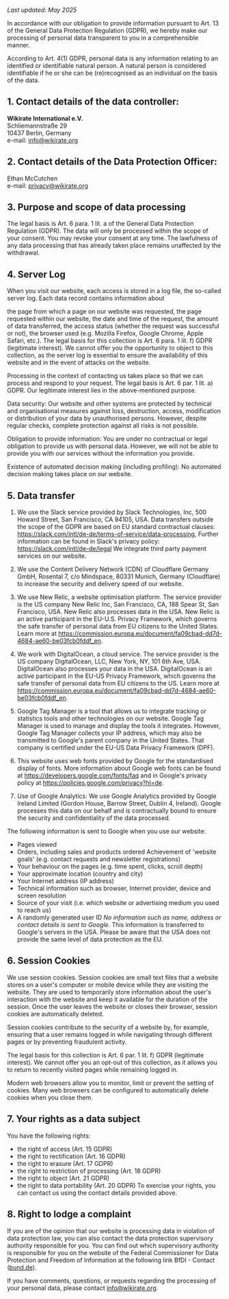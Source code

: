_Last updated: May 2025_

In accordance with our obligation to provide information pursuant to Art. 13 of the General Data Protection Regulation (GDPR), we hereby make our processing of personal data transparent to you in a comprehensible manner.

According to Art. 4(1) GDPR, personal data is any information relating to an identified or identifiable natural person. A natural person is considered identifiable if he or she can be (re)recognised as an individual on the basis of the data.

## 1. Contact details of the data controller:

**Wikirate International e.V.**<br>
Schliemannstraße 29<br>
10437 Berlin, Germany <br>
e-mail: [info@wikirate.org](mailto:info@wikirate.org)

## 2. Contact details of the Data Protection Officer:

Ethan McCutchen<br>
e-mail: [privacy@wikirate.org](mailto:privacy@wikirate.org) 

## 3. Purpose and scope of data processing 

The legal basis is Art. 6 para. 1 lit. a of the General Data Protection Regulation (GDPR). The data will only be processed within the scope of your consent. You may revoke your consent at any time. The lawfulness of any data processing that has already taken place remains unaffected by the withdrawal.

## 4. Server Log 
When you visit our website, each access is stored in a log file, the so-called server log. Each data record contains information about

the page from which a page on our website was requested,
the page requested within our website,
the date and time of the request,
the amount of data transferred,
the access status (whether the request was successful or not),
the browser used (e.g. Mozilla Firefox, Google Chrome, Apple Safari, etc.).
The legal basis for this collection is Art. 6 para. 1 lit. f) GDPR (legitimate interest). We cannot offer you the opportunity to object to this collection, as the server log is essential to ensure the availability of this website and in the event of attacks on the website.

Processing in the context of contacting us takes place so that we can process and respond to your request. The legal basis is Art. 6 par. 1 lit. a) GDPR. Our legitimate interest lies in the above-mentioned purpose.

Data security: Our website and other systems are protected by technical and organisational measures against loss, destruction, access, modification or distribution of your data by unauthorised persons. However, despite regular checks, complete protection against all risks is not possible.

Obligation to provide information: You are under no contractual or legal obligation to provide us with personal data. However, we will not be able to provide you with our services without the information you provide.

Existence of automated decision making (including profiling): No automated decision making takes place on our website.

## 5. Data transfer

1. We use the Slack service provided by Slack Technologies, Inc, 500 Howard Street, San Francisco, CA 94105, USA. Data transfers outside the scope of the GDPR are based on EU standard contractual clauses: https://slack.com/intl/de-de/terms-of-service/data-processing, Further information can be found in Slack's privacy policy: https://slack.com/intl/de-de/legal We integrate third party payment services on our website. 

2. We use the Content Delivery Network (CDN) of Cloudflare Germany GmbH, Rosental 7, c/o Mindspace, 80331 Munich, Germany (Cloudflare) to increase the security and delivery speed of our website.

3. We use New Relic, a website optimisation platform. The service provider is the US company New Relic Inc, San Francisco, CA, 188 Spear St, San Francisco, USA. New Relic also processes data in the USA. New Relic is an active participant in the EU-U.S. Privacy Framework, which governs the safe transfer of personal data from EU citizens to the United States. Learn more at https://commission.europa.eu/document/fa09cbad-dd7d-4684-ae60-be03fcb0fddf_en.

4. We work with DigitalOcean, a cloud service. The service provider is the US company DigitalOcean, LLC, New York, NY, 101 6th Ave, USA. DigitalOcean also processes your data in the USA. DigitalOcean is an active participant in the EU-US Privacy Framework, which governs the safe transfer of personal data from EU citizens to the US. Learn more at https://commission.europa.eu/document/fa09cbad-dd7d-4684-ae60-be03fcb0fddf_en.

5. Google Tag Manager is a tool that allows us to integrate tracking or statistics tools and other technologies on our website. Google Tag Manager is used to manage and display the tools it integrates. However, Google Tag Manager collects your IP address, which may also be transmitted to Google's parent company in the United States. That company is certified under the EU-US Data Privacy Framework (DPF).

6. This website uses web fonts provided by Google for the standardised display of fonts. More information about Google web fonts can be found at https://developers.google.com/fonts/faq and in Google's privacy policy at https://policies.google.com/privacy?hl=de.

7. Use of Google Analytics: We use Google Analytics provided by Google Ireland Limited (Gordon House, Barrow Street, Dublin 4, Ireland). Google processes this data on our behalf and is contractually bound to ensure the security and confidentiality of the data processed.

The following information is sent to Google when you use our website:

- Pages viewed
- Orders, including sales and products ordered Achievement of 'website goals' (e.g. contact requests and newsletter registrations)
- Your behaviour on the pages (e.g. time spent, clicks, scroll depth)
- Your approximate location (country and city)
- Your Internet address (IP address)
- Technical information such as browser, Internet provider, device and screen resolution
- Source of your visit (i.e. which website or advertising medium you used to reach us)
- A randomly generated user ID
*No information such as name, address or contact details is sent to Google.*
This information is transferred to Google's servers in the USA. Please be aware that the USA does not provide the same level of data protection as the EU.

## 6. Session Cookies

We use session cookies. Session cookies are small text files that a website stores on a user's computer or mobile device while they are visiting the website. They are used to temporarily store information about the user's interaction with the website and keep it available for the duration of the session. Once the user leaves the website or closes their browser, session cookies are automatically deleted.

Session cookies contribute to the security of a website by, for example, ensuring that a user remains logged in while navigating through different pages or by preventing fraudulent activity.

The legal basis for this collection is Art. 6 par. 1 lit. f) GDPR (legitimate interest). We cannot offer you an opt-out of this collection, as it allows you to return to recently visited pages while remaining logged in.

Modern web browsers allow you to monitor, limit or prevent the setting of cookies. Many web browsers can be configured to automatically delete cookies when you close them.

## 7. Your rights as a data subject

You have the following rights:

- the right of access (Art. 15 GDPR)
- the right to rectification (Art. 16 GDPR)
- the right to erasure (Art. 17 GDPR)
- the right to restriction of processing (Art. 18 GDPR)
- the right to object (Art. 21 GDPR)
- the right to data portability (Art. 20 GDPR)
To exercise your rights, you can contact us using the contact details provided above.

## 8. Right to lodge a complaint

If you are of the opinion that our website is processing data in violation of data protection law, you can also contact the data protection supervisory authority responsible for you. You can find out which supervisory authority is responsible for you on the website of the Federal Commissioner for Data Protection and Freedom of Information at the following link BfDI - Contact ([bund.de](https://bund.de)).

If you have comments, questions, or requests regarding the processing of your personal data, please contact info@wikirate.org.
